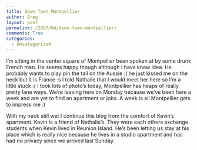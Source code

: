 ```yaml
---
title: Down Town Montpellier
author: Greg
layout: post
permalink: /2007/04/down-town-montpellier/
comments: True
categories:
  - Uncategorized
---
```

I&#8217;m sitting in the center square of Montpellier been spoken at by some drunk French man. He seems happy though although I have know idea. He probably wants to play pin the tail on the Aussie :( he just kissed me on the neck but it is France :s l told Nathalie that I would meet her here so I&#8217;m a little stuck :( I took lots of photo&#8217;s today, Montpellier has heaps of really pretty lane ways. We&#8217;re leaving here on Monday because we&#8217;ve been here a week and are yet to find an apartment or jobs. A week is all Montpellier gets to impress me :)

With my neck still wet I continue this blog from the comfort of Kevin&#8217;s apartment. Kevin is a friend of Nathalie&#8217;s. They were each others exchange students when Kevin lived in Reunion Island. He&#8217;s been letting us stay at his place which is really nice because he lives in a studio apartment and has had no privacy since we arrived last Sunday.